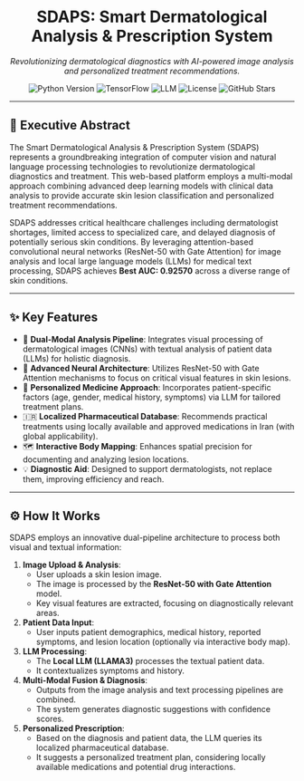 <h1 align="center">
  <br>
  SDAPS: Smart Dermatological Analysis & Prescription System
</h1>

<p align="center">
  <em>Revolutionizing dermatological diagnostics with AI-powered image analysis and personalized treatment recommendations.</em>
</p>

<p align="center">
  <!-- Replace with your actual badges -->
  <img src="https://img.shields.io/badge/python-3.9%2B-blue.svg" alt="Python Version">
  <img src="https://img.shields.io/badge/tensorflow-2.x-orange.svg" alt="TensorFlow">
  <img src="https://img.shields.io/badge/LLM-LLAMA3_Local-green.svg" alt="LLM">
  <img src="https://img.shields.io/badge/license-MIT-lightgrey.svg" alt="License">
  <img src="https://img.shields.io/github/stars/your-username/sdaps-repo?style=social" alt="GitHub Stars">
</p>

---

## 🌟 Executive Abstract

The Smart Dermatological Analysis & Prescription System (SDAPS) represents a groundbreaking integration of computer vision and natural language processing technologies to revolutionize dermatological diagnostics and treatment. This web-based platform employs a multi-modal approach combining advanced deep learning models with clinical data analysis to provide accurate skin lesion classification and personalized treatment recommendations.

SDAPS addresses critical healthcare challenges including dermatologist shortages, limited access to specialized care, and delayed diagnosis of potentially serious skin conditions. By leveraging attention-based convolutional neural networks (ResNet-50 with Gate Attention) for image analysis and local large language models (LLMs) for medical text processing, SDAPS achieves **Best AUC: 0.92570** across a diverse range of skin conditions.

---

## ✨ Key Features

*   🧠 **Dual-Modal Analysis Pipeline**: Integrates visual processing of dermatological images (CNNs) with textual analysis of patient data (LLMs) for holistic diagnosis.
*   🔬 **Advanced Neural Architecture**: Utilizes ResNet-50 with Gate Attention mechanisms to focus on critical visual features in skin lesions.
*   💊 **Personalized Medicine Approach**: Incorporates patient-specific factors (age, gender, medical history, symptoms) via LLM for tailored treatment plans.
*   🇮🇷 **Localized Pharmaceutical Database**: Recommends practical treatments using locally available and approved medications in Iran (with global applicability).
*   🗺️ **Interactive Body Mapping**: Enhances spatial precision for documenting and analyzing lesion locations.
*   💡 **Diagnostic Aid**: Designed to support dermatologists, not replace them, improving efficiency and reach.

---

## ⚙️ How It Works

SDAPS employs an innovative dual-pipeline architecture to process both visual and textual information:

1.  **Image Upload & Analysis**:
    *   User uploads a skin lesion image.
    *   The image is processed by the **ResNet-50 with Gate Attention** model.
    *   Key visual features are extracted, focusing on diagnostically relevant areas.
2.  **Patient Data Input**:
    *   User inputs patient demographics, medical history, reported symptoms, and lesion location (optionally via interactive body map).
3.  **LLM Processing**:
    *   The **Local LLM (LLAMA3)** processes the textual patient data.
    *   It contextualizes symptoms and history.
4.  **Multi-Modal Fusion & Diagnosis**:
    *   Outputs from the image analysis and text processing pipelines are combined.
    *   The system generates diagnostic suggestions with confidence scores.
5.  **Personalized Prescription**:
    *   Based on the diagnosis and patient data, the LLM queries its localized pharmaceutical database.
    *   It suggests a personalized treatment plan, considering locally available medications and potential drug interactions.
